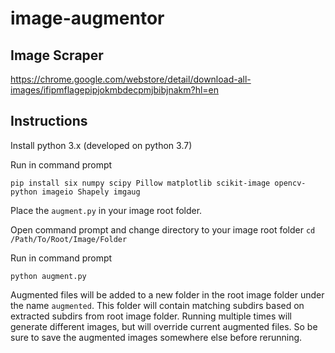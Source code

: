 # image-augmentor

## Image Scraper

https://chrome.google.com/webstore/detail/download-all-images/ifipmflagepipjokmbdecpmjbibjnakm?hl=en

## Instructions

Install python 3.x (developed on python 3.7)

Run in command prompt

`pip install six numpy scipy Pillow matplotlib scikit-image opencv-python imageio Shapely imgaug`

Place the `augment.py` in your image root folder.

Open command prompt and change directory to your image root folder `cd /Path/To/Root/Image/Folder`

Run in command prompt

`python augment.py`

Augmented files will be added to a new folder in the root image folder under the name `augmented`. This folder will contain matching subdirs based on extracted subdirs from root image folder. Running multiple times will generate different images, but will override current augmented files. So be sure to save the augmented images somewhere else before rerunning.
